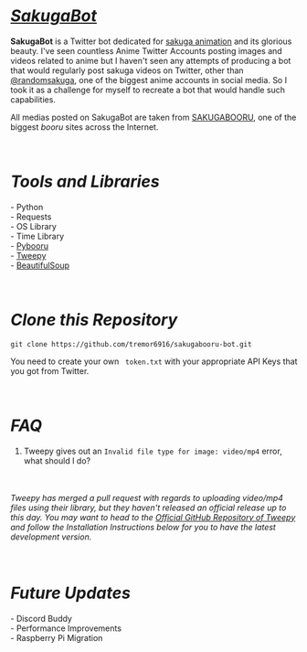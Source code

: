 <h1><i><b><a href="https://twitter.com/BotSakuga">SakugaBot</a></b></i></h1>
<p>
<b>SakugaBot</b> is a Twitter bot dedicated for <a href="https://www.liveabout.com/sakuga-animation-in-anime-144807">sakuga animation</a> and its glorious beauty. I've seen countless Anime Twitter Accounts posting images and videos related to anime but I haven't seen any attempts of producing a bot that would regularly post sakuga videos on Twitter, other than <a href="https://twitter.com/randomsakuga">@randomsakuga</a>, one of the biggest anime accounts in social media. So I took it as a challenge for myself to recreate a bot that would handle such capabilities.

All medias posted on SakugaBot are taken from <a href="https://www.sakugabooru.com/post">SAKUGABOORU</a>, one of the biggest <i>booru</i> sites across the Internet.
</p>
<br>
<p>
<h1><b><i>Tools and Libraries</i></b></h1>
 - Python
<br>
- Requests
<br>
- OS Library
<br>
- Time Library
<br>
 - <a href="https://pybooru.readthedocs.io/en/stable/index.html">Pybooru</a>
 <br>
 - <a href="https://www.tweepy.org/">Tweepy</a>
 <br>
  - <a href="https://www.crummy.com/software/BeautifulSoup/bs4/doc/">BeautifulSoup</a>
</p>
<br>

<h1><b><i>Clone this Repository</i></b></h1>

``` 
git clone https://github.com/tremor6916/sakugabooru-bot.git
```
You need to create your own ``` token.txt``` with your appropriate API Keys that you got from Twitter.

<br>
<h1><b><i>FAQ</i></b></h1>

1. Tweepy gives out an ```Invalid file type for image: video/mp4``` error, what should I do?
<br>
<br>
<i>Tweepy has merged a pull request with regards to uploading video/mp4 files using their library, but they haven't released an official release up to this day. You may want to head to the <a href="https://github.com/tweepy/tweepy">Official GitHub Repository of Tweepy</a> and follow the Installation Instructions below for you to have the latest development version.</i>
<br>
<br>

<br>
<h1><b><i>Future Updates</i></b></h1>
- Discord Buddy <br>
- Performance Improvements <br>
- Raspberry Pi Migration 





